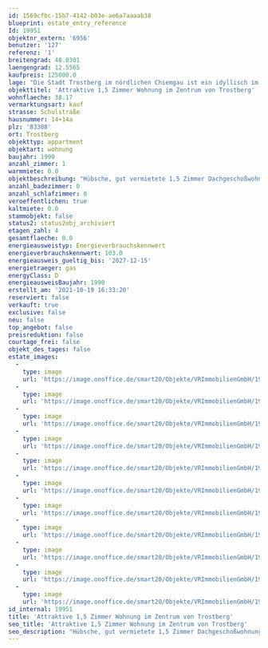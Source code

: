 ```yaml
---
id: 1569cfbc-15b7-4142-b03e-ae6a7aaaab38
blueprint: estate_entry_reference
Id: 19951
objektnr_extern: '6956'
benutzer: '127'
referenz: '1'
breitengrad: 48.0301
laengengrad: 12.5565
kaufpreis: 125000.0
lage: "Die Stadt Trostberg im nördlichen Chiemgau ist ein idyllisch im Tal der Alz gelegene Ort mit rund 11.500 Einwohnern.\r\n\r\nDie Grundzüge der historischen Altstadt in ihrer für die Inn-Salzach-Region typischen Bauweise mit Erkern, Fassaden und der alzseitig zugewandten hölzernen Giebel-, Balkon und Laubenfront sind bis heute erhalten geblieben.\r\n\r\nIn den letzten Jahrzehnten haben sich die städtischen Wohngebiete im Alztal ständig erweitert. \r\n\r\nÜber 80 Vereine bestimmen das gesellschaftliche Leben der Stadt."
objekttitel: 'Attraktive 1,5 Zimmer Wohnung im Zentrum von Trostberg'
wohnflaeche: 38.17
vermarktungsart: kauf
strasse: Schulstraße
hausnummer: 14+14a
plz: '83308'
ort: Trostberg
objekttyp: appartment
objektart: wohnung
baujahr: 1990
anzahl_zimmer: 1
warmmiete: 0.0
objektbeschreibung: "Hübsche, gut vermietete 1,5 Zimmer Dachgeschoßwohnung.\r\n\r\nDas Haus liegt nur 50 Meter von der Hauptstraße in einer ruhigen Lage direkt im Zentrum von Trostberg."
anzahl_badezimmer: 0
anzahl_schlafzimmer: 0
veroeffentlichen: true
kaltmiete: 0.0
stammobjekt: false
status2: status2obj_archiviert
etagen_zahl: 4
gesamtflaeche: 0.0
energieausweistyp: Energieverbrauchskennwert
energieverbrauchskennwert: 103.0
energieausweis_gueltig_bis: '2027-12-15'
energietraeger: gas
energyClass: D
energieausweisBaujahr: 1990
erstellt_am: '2021-10-19 16:33:20'
reserviert: false
verkauft: true
exclusive: false
neu: false
top_angebot: false
preisreduktion: false
courtage_frei: false
objekt_des_tages: false
estate_images:
  -
    type: image
    url: 'https://image.onoffice.de/smart20/Objekte/VRImmobilienGmbH/19951/a5383cd3-4a84-4423-a611-49ff5936bf8e.jpg'
  -
    type: image
    url: 'https://image.onoffice.de/smart20/Objekte/VRImmobilienGmbH/19951/c96c772f-6d99-4fac-b34a-f29e7f496566.jpg'
  -
    type: image
    url: 'https://image.onoffice.de/smart20/Objekte/VRImmobilienGmbH/19951/6583cfff-6e7d-440a-82b7-514df4c9a745.jpg'
  -
    type: image
    url: 'https://image.onoffice.de/smart20/Objekte/VRImmobilienGmbH/19951/3e66f509-d7eb-49d8-81e3-f234b4faf584.jpg'
  -
    type: image
    url: 'https://image.onoffice.de/smart20/Objekte/VRImmobilienGmbH/19951/62db2cd4-efc5-4e19-a8e7-b5a3b6f93ac7.jpg'
  -
    type: image
    url: 'https://image.onoffice.de/smart20/Objekte/VRImmobilienGmbH/19951/44f35978-1c98-4d39-8295-aa425fdcae7a.jpg'
  -
    type: image
    url: 'https://image.onoffice.de/smart20/Objekte/VRImmobilienGmbH/19951/87c1c9fe-76e5-4e02-8b1b-96c86199bdb0.jpg'
  -
    type: image
    url: 'https://image.onoffice.de/smart20/Objekte/VRImmobilienGmbH/19951/fcc5c9bb-490e-4222-9cf6-6e74d9eea9ac.jpg'
  -
    type: image
    url: 'https://image.onoffice.de/smart20/Objekte/VRImmobilienGmbH/19951/f610ec57-ffda-4c4f-a570-287e921b0207.jpg'
  -
    type: image
    url: 'https://image.onoffice.de/smart20/Objekte/VRImmobilienGmbH/19951/99d675dd-55f3-4d4d-9af9-b47df094827c.jpg'
  -
    type: image
    url: 'https://image.onoffice.de/smart20/Objekte/VRImmobilienGmbH/19951/e4434bbc-6420-4202-ae40-83df45c0e845.jpg'
id_internal: 19951
title: 'Attraktive 1,5 Zimmer Wohnung im Zentrum von Trostberg'
seo_title: 'Attraktive 1,5 Zimmer Wohnung im Zentrum von Trostberg'
seo_description: "Hübsche, gut vermietete 1,5 Zimmer Dachgeschoßwohnung.\r\n\r\nDas Haus liegt nur 50 Meter von der Hauptstraße in einer ruhigen Lage direkt im Zentrum von Trostbe"
---
```

